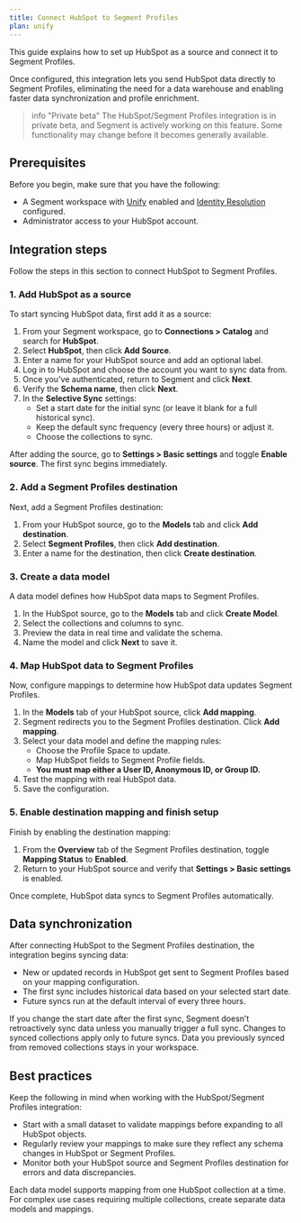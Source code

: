 ```yaml
---
title: Connect HubSpot to Segment Profiles
plan: unify
---
```


This guide explains how to set up HubSpot as a source and connect it to Segment Profiles. 

Once configured, this integration lets you send HubSpot data directly to Segment Profiles, eliminating the need for a data warehouse and enabling faster data synchronization and profile enrichment.

> info "Private beta"
> The HubSpot/Segment Profiles integration is in private beta, and Segment is actively working on this feature. Some functionality may change before it becomes generally available.

## Prerequisites

Before you begin, make sure that you have the following:

- A Segment workspace with [Unify](/docs/unify/) enabled and [Identity Resolution](/docs/unify/identity-resolution/) configured.
- Administrator access to your HubSpot account.

## Integration steps

Follow the steps in this section to connect HubSpot to Segment Profiles.

### 1. Add HubSpot as a source

To start syncing HubSpot data, first add it as a source:

1. From your Segment workspace, go to **Connections > Catalog** and search for **HubSpot**.
2. Select **HubSpot**, then click **Add Source**.
3. Enter a name for your HubSpot source and add an optional label.
4. Log in to HubSpot and choose the account you want to sync data from.
5. Once you've authenticated, return to Segment and click **Next**.
6. Verify the **Schema name**, then click **Next**.
7. In the **Selective Sync** settings:
   - Set a start date for the initial sync (or leave it blank for a full historical sync).
   - Keep the default sync frequency (every three hours) or adjust it.
   - Choose the collections to sync.

After adding the source, go to **Settings > Basic settings** and toggle **Enable source**. The first sync begins immediately.

### 2. Add a Segment Profiles destination

Next, add a Segment Profiles destination:

1. From your HubSpot source, go to the **Models** tab and click **Add destination**.
2. Select **Segment Profiles**, then click **Add destination**.
3. Enter a name for the destination, then click **Create destination**.

### 3. Create a data model

A data model defines how HubSpot data maps to Segment Profiles.

1. In the HubSpot source, go to the **Models** tab and click **Create Model**.
2. Select the collections and columns to sync.
3. Preview the data in real time and validate the schema.
4. Name the model and click **Next** to save it.

### 4. Map HubSpot data to Segment Profiles

Now, configure mappings to determine how HubSpot data updates Segment Profiles.

1. In the **Models** tab of your HubSpot source, click **Add mapping**.
2. Segment redirects you to the Segment Profiles destination. Click **Add mapping**.
3. Select your data model and define the mapping rules:
   - Choose the Profile Space to update.
   - Map HubSpot fields to Segment Profile fields.
   - **You must map either a User ID, Anonymous ID, or Group ID.**
4. Test the mapping with real HubSpot data.
5. Save the configuration.


### 5. Enable destination mapping and finish setup

Finish by enabling the destination mapping:

1. From the **Overview** tab of the Segment Profiles destination, toggle **Mapping Status** to **Enabled**.
2. Return to your HubSpot source and verify that **Settings > Basic settings** is enabled.

Once complete, HubSpot data syncs to Segment Profiles automatically.

## Data synchronization

After connecting HubSpot to the Segment Profiles destination, the integration begins syncing data:

- New or updated records in HubSpot get sent to Segment Profiles based on your mapping configuration.
- The first sync includes historical data based on your selected start date.
- Future syncs run at the default interval of every three hours.

If you change the start date after the first sync, Segment doesn’t retroactively sync data unless you manually trigger a full sync. Changes to synced collections apply only to future syncs. Data you previously synced from removed collections stays in your workspace.

## Best practices

Keep the following in mind when working with the HubSpot/Segment Profiles integration:

- Start with a small dataset to validate mappings before expanding to all HubSpot objects.
- Regularly review your mappings to make sure they reflect any schema changes in HubSpot or Segment Profiles.
- Monitor both your HubSpot source and Segment Profiles destination for errors and data discrepancies.

Each data model supports mapping from one HubSpot collection at a time. For complex use cases requiring multiple collections, create separate data models and mappings.